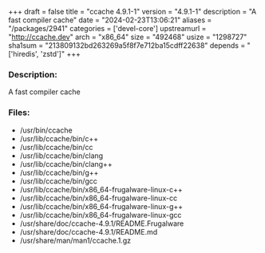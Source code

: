 +++
draft = false
title = "ccache 4.9.1-1"
version = "4.9.1-1"
description = "A fast compiler cache"
date = "2024-02-23T13:06:21"
aliases = "/packages/2941"
categories = ['devel-core']
upstreamurl = "http://ccache.dev"
arch = "x86_64"
size = "492468"
usize = "1298727"
sha1sum = "213809132bd263269a5f8f7e712ba15cdff22638"
depends = "['hiredis', 'zstd']"
+++
### Description: 
A fast compiler cache

### Files: 
* /usr/bin/ccache
* /usr/lib/ccache/bin/c++
* /usr/lib/ccache/bin/cc
* /usr/lib/ccache/bin/clang
* /usr/lib/ccache/bin/clang++
* /usr/lib/ccache/bin/g++
* /usr/lib/ccache/bin/gcc
* /usr/lib/ccache/bin/x86_64-frugalware-linux-c++
* /usr/lib/ccache/bin/x86_64-frugalware-linux-cc
* /usr/lib/ccache/bin/x86_64-frugalware-linux-g++
* /usr/lib/ccache/bin/x86_64-frugalware-linux-gcc
* /usr/share/doc/ccache-4.9.1/README.Frugalware
* /usr/share/doc/ccache-4.9.1/README.md
* /usr/share/man/man1/ccache.1.gz
